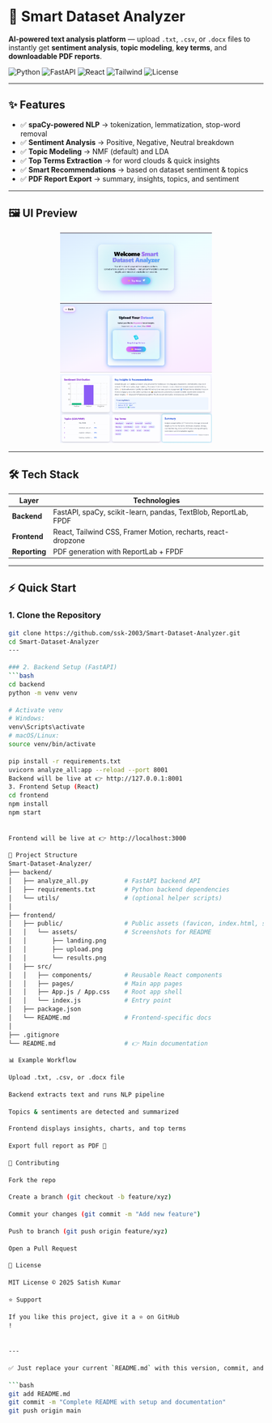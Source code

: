 # 🚀 Smart Dataset Analyzer

**AI-powered text analysis platform** — upload `.txt`, `.csv`, or `.docx` files to instantly get **sentiment analysis**, **topic modeling**, **key terms**, and **downloadable PDF reports**.

![Python](https://img.shields.io/badge/Python-3.10-blue?logo=python)
![FastAPI](https://img.shields.io/badge/FastAPI-Framework-green?logo=fastapi)
![React](https://img.shields.io/badge/React-18-blue?logo=react)
![Tailwind](https://img.shields.io/badge/TailwindCSS-3.x-38B2AC?logo=tailwind-css)
![License](https://img.shields.io/badge/License-MIT-yellow)

---

## ✨ Features

- ✅ **spaCy-powered NLP** → tokenization, lemmatization, stop-word removal  
- ✅ **Sentiment Analysis** → Positive, Negative, Neutral breakdown  
- ✅ **Topic Modeling** → NMF (default) and LDA  
- ✅ **Top Terms Extraction** → for word clouds & quick insights  
- ✅ **Smart Recommendations** → based on dataset sentiment & topics  
- ✅ **PDF Report Export** → summary, insights, topics, and sentiment  

---

## 🖼️ UI Preview

<div align="center">
  <img src="frontend/public/assets/landing.png" alt="Landing Page" width="300"/>
  <img src="frontend/public/assets/upload.png" alt="Upload Page" width="300"/>
  <img src="frontend/public/assets/results.png" alt="Analysis Results" width="300"/>
</div>


---

## 🛠️ Tech Stack

| Layer       | Technologies                                                                 |
|-------------|-------------------------------------------------------------------------------|
| **Backend** | FastAPI, spaCy, scikit-learn, pandas, TextBlob, ReportLab, FPDF              |
| **Frontend**| React, Tailwind CSS, Framer Motion, recharts, react-dropzone                 |
| **Reporting** | PDF generation with ReportLab + FPDF                                       |

---

## ⚡ Quick Start

### 1. Clone the Repository
```bash
git clone https://github.com/ssk-2003/Smart-Dataset-Analyzer.git
cd Smart-Dataset-Analyzer
---

### 2. Backend Setup (FastAPI)
```bash
cd backend
python -m venv venv

# Activate venv
# Windows:
venv\Scripts\activate
# macOS/Linux:
source venv/bin/activate

pip install -r requirements.txt
uvicorn analyze_all:app --reload --port 8001
Backend will be live at 👉 http://127.0.0.1:8001
3. Frontend Setup (React)
cd frontend
npm install
npm start


Frontend will be live at 👉 http://localhost:3000

📂 Project Structure
Smart-Dataset-Analyzer/
├── backend/
│   ├── analyze_all.py          # FastAPI backend API
│   ├── requirements.txt        # Python backend dependencies
│   └── utils/                  # (optional helper scripts)
│
├── frontend/
│   ├── public/                 # Public assets (favicon, index.html, screenshots)
│   │   └── assets/             # Screenshots for README
│   │       ├── landing.png
│   │       ├── upload.png
│   │       └── results.png
│   ├── src/
│   │   ├── components/         # Reusable React components
│   │   ├── pages/              # Main app pages
│   │   ├── App.js / App.css    # Root app shell
│   │   └── index.js            # Entry point
│   ├── package.json
│   └── README.md               # Frontend-specific docs
│
├── .gitignore
└── README.md                   # 👉 Main documentation

📊 Example Workflow

Upload .txt, .csv, or .docx file

Backend extracts text and runs NLP pipeline

Topics & sentiments are detected and summarized

Frontend displays insights, charts, and top terms

Export full report as PDF 📄

🤝 Contributing

Fork the repo

Create a branch (git checkout -b feature/xyz)

Commit your changes (git commit -m "Add new feature")

Push to branch (git push origin feature/xyz)

Open a Pull Request

📜 License

MIT License © 2025 Satish Kumar

⭐ Support

If you like this project, give it a ⭐ on GitHub
!


---

✅ Just replace your current `README.md` with this version, commit, and push:  

```bash
git add README.md
git commit -m "Complete README with setup and documentation"
git push origin main
